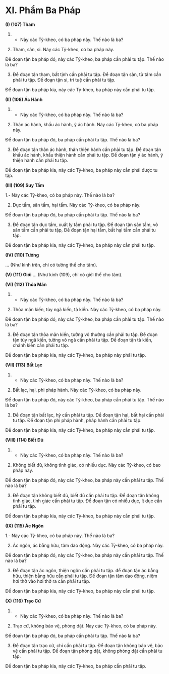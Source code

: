 # XI. Phẩm Ba Pháp

**(I) (107) Tham**

<!--pg-->
1. - Này các Tỷ-kheo, có ba pháp này. Thế nào là ba?

<!--pg-->
2. Tham, sân, si. Này các Tỷ-kheo, có ba pháp này.

Ðể đoạn tận ba pháp đó, này các Tỷ-kheo, ba pháp cần phải tu tập. Thế nào là ba?

<!--pg-->
3. Ðể đoạn tận tham, bất tịnh cần phải tu tập. Ðể đoạn tận sân, từ tâm cần phải tu tập. Ðể đoạn tận si, trí
tuệ cần phải tu tập.

Ðể đoạn tận ba pháp kia, này các Tỷ-kheo, ba pháp này cần phải tu tập.

**(II) (108) Ác Hành**

<!--pg-->
1. - Này các Tỷ-kheo, có ba pháp này. Thế nào là ba?

<!--pg-->
2. Thân ác hành, khấu ác hành, ý ác hành. Này các Tỷ-kheo, có ba pháp này.

Ðể đoạn tận ba pháp đó, ba pháp cần phải tu tập. Thế nào là ba?

<!--pg-->
3. Ðể đoạn tận thân ác hành, thân thiện hành cần phải tu tập. Ðể đoạn tận khẩu ác hành, khẩu thiện hành
cần phải tu tập. Ðể đoạn tận ý ác hành, ý thiện hành cần phải tu tập.

Ðể đoạn tận ba pháp kia, này các Tỷ-kheo, ba pháp này cần phải được tu tập.

**(III) (109) Suy Tầm**

1.- Này các Tỷ-kheo, có ba pháp này. Thế nào là ba?

<!--pg-->
2. Dục tầm, sân tầm, hại tầm. Này các Tỷ-kheo, có ba pháp này.

Ðể đoạn tận ba pháp đó, ba pháp cần phải tu tập. Thế nào là ba?

<!--pg-->
3. Ðể đoạn tận dục tầm, xuất ly tầm phải tu tập. Ðể đoạn tận sân tầm, vô sân tầm cần phải tu tập, Ðể
đoạn tận hại tầm, bất hại tầm cần phải tu tập.

Ðể đoạn tận ba pháp kia, này các Tỷ-kheo, ba pháp này cần phải tu tập.

**(IV) (110) Tưởng**

... (Như kinh trên, chỉ có tưởng thế cho tâm).

**(V) (111) Giới**
... (Như kinh (109), chỉ có giới thế cho tâm).

**(VI) (112) Thỏa Mãn**

<!--pg-->
1. - Này các Tỷ-kheo, có ba pháp này. Thế nào là ba?

<!--pg-->
2. Thỏa mãn kiến, tùy ngã kiến, tà kiến. Này các Tỷ-kheo, có ba pháp này.

Ðể đoạn tận ba pháp đó, này các Tỷ-kheo, ba pháp cần phải tu tập. Thế nào là ba?

<!--pg-->
3. Ðể đoạn tận thỏa mãn kiến, tưởng vô thường cần phải tu tập. Ðể đoạn tận tùy ngã kiến, tưởng vô ngã
cần phải tu tập. Ðể đoạn tận tà kiến, chánh kiến cần phải tu tập.

Ðể đoạn tận ba pháp kia, này các Tỷ-kheo, ba pháp này phải tu tập.

**(VII) (113) Bất Lạc**

<!--pg-->
1. - Này các Tỷ-kheo, có ba pháp này. Thế nào là ba?

<!--pg-->
2. Bất lạc, hại, phi pháp hành. Này các Tỷ-kheo, có ba pháp này.

Ðể đoạn tận ba pháp đó, này các Tỷ-kheo, ba pháp cần phải tu tập. Thế nào là ba?

<!--pg-->
3. Ðể đoạn tận bất lạc, hỷ cần phải tu tập. Ðể đoạn tận hại, bất hại cần phải tu tập. Ðể đoạn tận phi pháp
hành, pháp hành cần phải tu tập.

Ðể đoạn tận ba pháp kia, này các Tỷ-kheo, ba pháp này cần phải tu tập.

**(VIII) (114) Biết Ðủ**

<!--pg-->
1. - Này các Tỷ-kheo, có ba pháp này. Thế nào là ba?

<!--pg-->
2. Không biết đủ, không tỉnh giác, có nhiều dục. Này các Tỷ-kheo, có bao pháp này.

Ðể đoạn tận ba pháp đó, này các Tỷ-kheo, ba pháp này cần phải tu tập. Thế nào là ba?

<!--pg-->
3. Ðể đoạn tận không biết đủ, biết đủ cần phải tu tập. Ðể đoạn tận không tỉnh giác, tỉnh giác cần phải tu
tập. Ðể đoạn tận có nhiều dục, ít dục cần phải tu tập.

Ðể đoạn tận ba pháp kia, này các Tỷ-kheo, ba pháp này cần phải tu tập.

**(IX) (115) Ác Ngôn**

1.- Này các Tỷ-kheo, có ba pháp này. Thế nào là ba?

<!--pg-->
2. Ác ngôn, ác bằng hữu, tâm dao động. Này các Tỷ-kheo, có ba pháp này.

Ðể đoạn tận ba pháp đó, này các Tỷ-kheo, ba pháp này cần phải tu tập. Thế nào là ba?

<!--pg-->
3. Ðể đoạn tận ác ngôn, thiện ngôn cần phải tu tập. để đoạn tận ác bằng hữu, thiện bằng hữu cần phải tu
tập. Ðể đoạn tận tâm dao động, niệm hơi thở vào hơi thở ra cần phải tu tập.

Ðể đoạn tận ba pháp kia, này các Tỷ-kheo, ba pháp này cần phải tu tập.

**(X) (116) Trạo Cử**

<!--pg-->
1. - Này các Tỷ-kheo, có ba pháp này. Thế nào là ba?

<!--pg-->
2. Trạo cử, không bảo vệ, phóng dật. Này các Tỷ-kheo, có ba pháp này.

Ðể đoạn tận ba pháp đó, ba pháp cần phải tu tập. Thế nào là ba?

<!--pg-->
3. Ðể đoạn tận trạo cử, chỉ cần phải tu tập. Ðể đoạn tận không bảo vệ, bảo vệ cần phải tu tập. Ðể đoạn
tận phóng dật, không phóng dật cần phải tu tập.

Ðể đoạn tận ba pháp kia, này các Tỷ-kheo, ba pháp cần phải tu tập.

